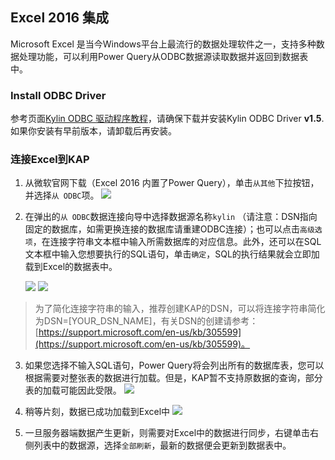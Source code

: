 ## Excel 2016 集成

Microsoft Excel 是当今Windows平台上最流行的数据处理软件之一，支持多种数据处理功能，可以利用Power Query从ODBC数据源读取数据并返回到数据表中。

### Install ODBC Driver
参考页面[Kylin ODBC 驱动程序教程](../driver/odbc.cn.md)，请确保下载并安装Kylin ODBC Driver __v1.5__. 如果你安装有早前版本，请卸载后再安装。 

### 连接Excel到KAP
1. 从微软官网下载（Excel 2016 内置了Power Query），单击`从其他`下拉按钮，并选择`从 ODBC`项。
   ![](images/excel_2016/excel_1.PNG)

2. 在弹出的`从 ODBC`数据连接向导中选择数据源名称`kylin` （请注意：DSN指向固定的数据库，如需更换连接的数据库请重建ODBC连接）；也可以点击`高级选项`，在连接字符串文本框中输入所需数据库的对应信息。此外，还可以在SQL文本框中输入您想要执行的SQL语句，单击`确定`，SQL的执行结果就会立即加载到Excel的数据表中。

   ![](images/excel_2016/excel_3.PNG)
   ![](images/excel_2016/excel_4.PNG)

> 为了简化连接字符串的输入，推荐创建KAP的DSN，可以将连接字符串简化为DSN=[YOUR_DSN_NAME]，有关DSN的创建请参考：[https://support.microsoft.com/en-us/kb/305599](https://support.microsoft.com/en-us/kb/305599)。


3. 如果您选择不输入SQL语句，Power Query将会列出所有的数据库表，您可以根据需要对整张表的数据进行加载。但是，KAP暂不支持原数据的查询，部分表的加载可能因此受限。
   ![](images/excel_2016/excel_6.png)
4. 稍等片刻，数据已成功加载到Excel中
   ![](images/excel_2016/excel_7.png)
5. 一旦服务器端数据产生更新，则需要对Excel中的数据进行同步，右键单击右侧列表中的数据源，选择`全部刷新`，最新的数据便会更新到数据表中。

   ​

